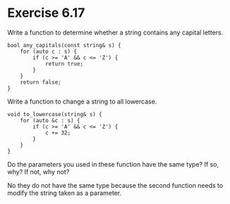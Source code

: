 Exercise 6.17
=============

Write a function to determine whether a string contains any capital letters.

    bool any_capitals(const string& s) {
        for (auto c : s) {
            if (c >= 'A' && c <= 'Z') {
                return true;
            }
        }
        return false;
    }

Write a function to change a string to all lowercase.

    void to_lowercase(string& s) {
        for (auto &c : s) {
            if (c >= 'A' && c <= 'Z') {
                c += 32;
            }
        }
    }

Do the parameters you used in these function have the same type? If so, why? If not, why not?

No they do not have the same type because the second function needs to modify the string taken as a parameter.


